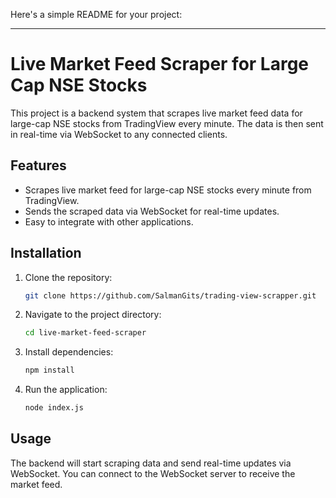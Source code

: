 Here's a simple README for your project:

---

# Live Market Feed Scraper for Large Cap NSE Stocks

This project is a backend system that scrapes live market feed data for large-cap NSE stocks from TradingView every minute. The data is then sent in real-time via WebSocket to any connected clients.

## Features
- Scrapes live market feed for large-cap NSE stocks every minute from TradingView.
- Sends the scraped data via WebSocket for real-time updates.
- Easy to integrate with other applications.

## Installation

1. Clone the repository:
   ```bash
   git clone https://github.com/SalmanGits/trading-view-scrapper.git
   ```

2. Navigate to the project directory:
   ```bash
   cd live-market-feed-scraper
   ```

3. Install dependencies:
   ```bash
   npm install
   ```

4. Run the application:
   ```bash
   node index.js
   ```

## Usage

The backend will start scraping data and send real-time updates via WebSocket. You can connect to the WebSocket server to receive the market feed.



